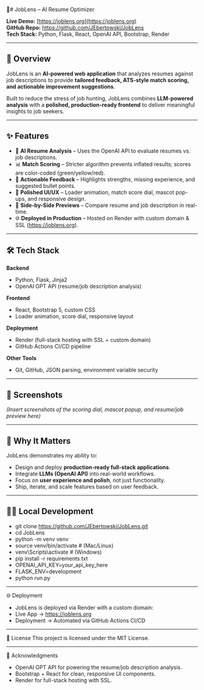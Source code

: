 🔎# JobLens – AI Resume Optimizer

**Live Demo:** [https://joblens.org](https://joblens.org)  
**GitHub Repo:** https://github.com/JEbertowski/JobLens  
**Tech Stack:** Python, Flask, React, OpenAI API, Bootstrap, Render  

---

## 🚀 Overview
JobLens is an **AI-powered web application** that analyzes resumes against job descriptions to provide **tailored feedback, ATS-style match scoring, and actionable improvement suggestions**.  

Built to reduce the stress of job hunting, JobLens combines **LLM-powered analysis** with a **polished, production-ready frontend** to deliver meaningful insights to job seekers.

---

## ✨ Features
- 🔎 **AI Resume Analysis** – Uses the OpenAI API to evaluate resumes vs. job descriptions.  
- 📊 **Match Scoring** – Stricter algorithm prevents inflated results; scores are color-coded (green/yellow/red).  
- 📝 **Actionable Feedback** – Highlights strengths, missing experience, and suggested bullet points.  
- 🎨 **Polished UI/UX** – Loader animation, match score dial, mascot pop-ups, and responsive design.  
- 📂 **Side-by-Side Previews** – Compare resume and job description in real-time.  
- 🌐 **Deployed in Production** – Hosted on Render with custom domain & SSL (https://joblens.org).  

---

## 🛠️ Tech Stack
**Backend**  
- Python, Flask, Jinja2  
- OpenAI GPT API (resume/job description analysis)  

**Frontend**  
- React, Bootstrap 5, custom CSS  
- Loader animation, score dial, responsive layout  

**Deployment**  
- Render (full-stack hosting with SSL + custom domain)  
- GitHub Actions CI/CD pipeline  

**Other Tools**  
- Git, GitHub, JSON parsing, environment variable security  

---

## 📸 Screenshots
*(Insert screenshots of the scoring dial, mascot popup, and resume/job preview here)*  

---

## 🎯 Why It Matters
JobLens demonstrates my ability to:  
- Design and deploy **production-ready full-stack applications**.  
- Integrate **LLMs (OpenAI API)** into real-world workflows.  
- Focus on **user experience and polish**, not just functionality.  
- Ship, iterate, and scale features based on user feedback.  

---

## 🧑‍💻 Local Development 
- git clone https://github.com/JEbertowski/JobLens.git
- cd JobLens
- python -m venv venv
- source venv/bin/activate   # (Mac/Linux)
- venv\Scripts\activate      # (Windows)
- pip install -r requirements.txt
- OPENAI_API_KEY=your_api_key_here
- FLASK_ENV=development
- python run.py

---
🌐 Deployment

- JobLens is deployed via Render with a custom domain:
- Live App → https://joblens.org
- Deployment → Automated via GitHub Actions CI/CD

---

📄 License
This project is licensed under the MIT License.

---
🤝 Acknowledgments
- OpenAI GPT API for powering the resume/job description analysis.
- Bootstrap + React for clean, responsive UI components.
- Render for full-stack hosting with SSL.

